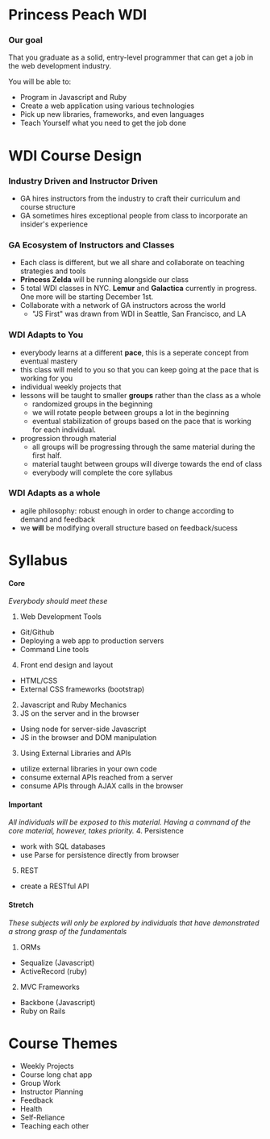 # Princess Peach WDI

### Our goal
 That you graduate as a solid, entry-level programmer that can get a job in the web development industry.

You will be able to:
  - Program in Javascript and Ruby
  - Create a web application using various technologies
  - Pick up new libraries, frameworks, and even languages
  - Teach Yourself what you need to get the job done

# WDI Course Design

### Industry Driven and Instructor Driven

  - GA hires instructors from the industry to craft their curriculum and course structure
  - GA sometimes hires exceptional people from class to incorporate an insider's experience

### GA Ecosystem of Instructors and Classes

  - Each class is different, but we all share and collaborate on teaching strategies and tools
  - **Princess Zelda** will be running alongside our class
  - 5 total WDI classes in NYC. **Lemur** and **Galactica** currently in progress. One more will be starting December 1st.
  - Collaborate with a network of GA instructors across the world
    - "JS First" was drawn from WDI in Seattle, San Francisco, and LA

### WDI Adapts to You
- everybody learns at a different **pace**, this is a seperate concept from eventual mastery
- this class will meld to you so that you can keep going at the pace that is working for you
- individual weekly projects that
- lessons will be taught to smaller **groups** rather than the class as a whole
  - randomized groups in the beginning
  - we will rotate people between groups a lot in the beginning
  - eventual stabilization of groups based on the pace that is working for each individual.
- progression through material
  - all groups will be progressing through the same material during the first half.
  - material taught between groups will diverge towards the end of class
  - everybody will complete the core syllabus

### WDI Adapts as a whole

- agile philosophy: robust enough in order to change according to demand and feedback
- we **will** be modifying overall structure based on feedback/sucess

# Syllabus

#### Core
*Everybody should meet these*

1. Web Development Tools
  - Git/Github
  - Deploying a web app to production servers
  - Command Line tools
4. Front end design and layout
  - HTML/CSS
  - External CSS frameworks (bootstrap)
2. Javascript and Ruby Mechanics
3. JS on the server and in the browser
  - Using node for server-side Javascript
  - JS in the browser and DOM manipulation
3. Using External Libraries and APIs
  - utilize external libraries in your own code
  - consume external APIs reached from a server
  - consume APIs through AJAX calls in the browser

#### Important
*All individuals will be exposed to this material. Having a command of the core material, however, takes priority.*
4. Persistence
  - work with SQL databases
  - use Parse for persistence directly from browser
5. REST
  - create a RESTful API

#### Stretch
*These subjects will only be explored by individuals that have demonstrated a strong grasp of the fundamentals*

1. ORMs
  - Sequalize (Javascript)
  - ActiveRecord (ruby)
2. MVC Frameworks
  - Backbone (Javascript)
  - Ruby on Rails

# Course Themes

  - Weekly Projects
  - Course long chat app
  - Group Work
  - Instructor Planning
  - Feedback
  - Health
  - Self-Reliance
  - Teaching each other
